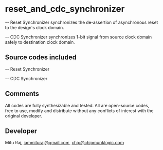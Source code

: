 # reset_and_cdc_synchronizer
-- Reset Synchronizer synchronizes the de-assertion of asynchronous reset to the design's clock domain.

-- CDC Synchronizer synchronizes 1-bit signal from source clock domain safely to destination clock domain.

Source codes included
---------------------
-- Reset Synchronizer

-- CDC Synchronizer

Comments
--------
All codes are fully synthesizable and tested. All are open-source codes, free to use, modify and distribute without any conflicts of interest with the original developer.

Developer
---------
Mitu Raj, iammituraj@gmail.com, chip@chipmunklogic.com
